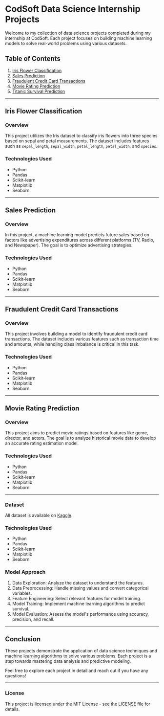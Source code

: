 # CodSoft Data Science Internship Projects

Welcome to my collection of data science projects completed during my internship at CodSoft. Each project focuses on building machine learning models to solve real-world problems using various datasets.

## Table of Contents

1. [Iris Flower Classification](#iris-flower-classification)
2. [Sales Prediction](#sales-prediction)
3. [Fraudulent Credit Card Transactions](#fraudulent-credit-card-transactions)
4. [Movie Rating Prediction](#movie-rating-prediction)
5. [Titanic Survival Prediction](#titanic-survival-prediction)

---

## Iris Flower Classification

### Overview
This project utilizes the Iris dataset to classify iris flowers into three species based on sepal and petal measurements. The dataset includes features such as `sepal_length`, `sepal_width`, `petal_length`, `petal_width`, and `species`.

### Technologies Used
- Python
- Pandas
- Scikit-learn
- Matplotlib
- Seaborn

---

## Sales Prediction

### Overview
In this project, a machine learning model predicts future sales based on factors like advertising expenditures across different platforms (TV, Radio, and Newspaper). The goal is to optimize advertising strategies.

### Technologies Used
- Python
- Pandas
- Scikit-learn
- Matplotlib
- Seaborn

---

## Fraudulent Credit Card Transactions

### Overview
This project involves building a model to identify fraudulent credit card transactions. The dataset includes various features such as transaction time and amounts, while handling class imbalance is critical in this task.

### Technologies Used
- Python
- Pandas
- Scikit-learn
- Matplotlib
- Seaborn

---

## Movie Rating Prediction

### Overview
This project aims to predict movie ratings based on features like genre, director, and actors. The goal is to analyze historical movie data to develop an accurate rating estimation model.

### Technologies Used
- Python
- Pandas
- Scikit-learn
- Matplotlib
- Seaborn

---

### Dataset
All dataset is available on [Kaggle](https://www.kaggle.com/c/titanic).

### Technologies Used
- Python
- Pandas
- Scikit-learn
- Matplotlib
- Seaborn

### Model Approach
1. Data Exploration: Analyze the dataset to understand the features.
2. Data Preprocessing: Handle missing values and convert categorical variables.
3. Feature Engineering: Select relevant features for model training.
4. Model Training: Implement machine learning algorithms to predict survival.
5. Model Evaluation: Assess the model's performance using accuracy, precision, and recall.

---

## Conclusion

These projects demonstrate the application of data science techniques and machine learning algorithms to solve various problems. Each project is a step towards mastering data analysis and predictive modeling.

Feel free to explore each project in detail and reach out if you have any questions!

---

### License

This project is licensed under the MIT License - see the [LICENSE](LICENSE) file for details.


